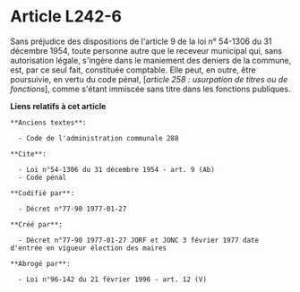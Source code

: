 # Article L242-6

Sans préjudice des dispositions de l'article 9 de la loi n° 54-1306 du 31 décembre 1954, toute personne autre que le receveur
municipal qui, sans autorisation légale, s'ingère dans le maniement des deniers de la commune, est, par ce seul fait,
constituée comptable. Elle peut, en outre, être poursuivie, en vertu du code pénal, [*article 258 : usurpation de titres ou
de fonctions*], comme s'étant immiscée sans titre dans les fonctions publiques.

**Liens relatifs à cet article**

	**Anciens textes**:

	  - Code de l'administration communale 288

	**Cite**:

	  - Loi n°54-1306 du 31 décembre 1954 - art. 9 (Ab)
	  - Code pénal

	**Codifié par**:

	  - Décret n°77-90 1977-01-27

	**Créé par**:

	  - Décret n°77-90 1977-01-27 JORF et JONC 3 février 1977 date d'entrée en vigueur élection des maires

	**Abrogé par**:

	  - Loi n°96-142 du 21 février 1996 - art. 12 (V)
